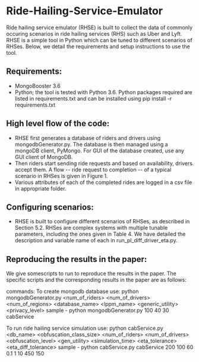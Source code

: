 # Ride-Hailing-Service-Emulator

Ride hailing service emulator (RHSE) is built to collect the data of commonly occuring scenarios in ride hailing services (RHS) such as Uber and Lyft. RHSE is a simple tool in Python which can be tuned to different scenarios of RHSes. Below, we detail the requirements and setup instructions to use the tool.


## Requirements:

- MongoBooster 3.6
- Python; the tool is tested with Python 3.6. Python packages required are listed in requirements.txt and can be installed using pip install -r requirements.txt

## High level flow of the code:

- RHSE first generates a database of riders and drivers using mongodbGenerator.py. The database is then managed using a mongoDB client, PyMongo. For GUI of the database created, use any GUI client of MongoDB.
- Then riders start sending ride requests and based on availability, drivers accept them. A flow -- ride request to completion -- of a typical scenario in RHSes is given in Figure 1.
- Various attributes of each of the completed rides are logged in a csv file in appropriate folder.

## Configuring scenarios:

- RHSE is built to configure different scenarios of RHSes, as described in Section 5.2. RHSes are complex systems with multiple tunable parameters, including the ones given in Table 4. We have detailed the description and variable name of each in run_pl_diff_driver_eta.py.

## Reproducing the results in the paper:

We give somescripts to run to reproduce the results in the paper. The specific scripts and the corresponding results in the paper are as follows:


commands:
To create mongodb database use:
	python mongodbGenerator.py <num_of_riders> <num_of_drivers> <num_of_regions> <database_name> <lppm_name> <generic_utility> <privacy_level>
	sample - python mongodbGenerator.py 100 40 30 cabService
	
To run ride hailing service simulation use:
	python cabService.py <db_name> <obfuscation_class_size> <num_of_riders> <num_of_drivers> <obfuscation_level> <gen_utility> <simulation_time> <eta_tolerance> <eta_diff_tolerance>
	sample - python cabService.py cabService 200 100 60 0.1 1 10 450 150

